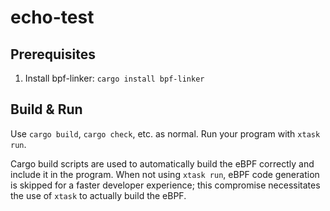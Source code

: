 # echo-test

## Prerequisites

1. Install bpf-linker: `cargo install bpf-linker`

## Build & Run

Use `cargo build`, `cargo check`, etc. as normal. Run your program with `xtask run`.

Cargo build scripts are used to automatically build the eBPF correctly and include it in the
program. When not using `xtask run`, eBPF code generation is skipped for a faster developer
experience; this compromise necessitates the use of `xtask` to actually build the eBPF.
